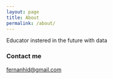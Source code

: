 ```yaml
---
layout: page
title: About
permalink: /about/
---
```


Educator instered in the future with data

### Contact me

[fernanhid@gmail.com](fernanhid@gmail.com)
